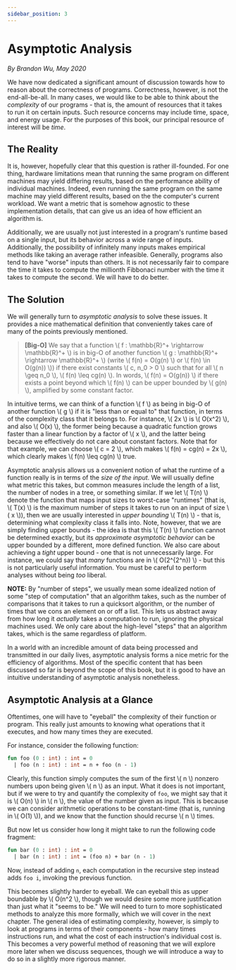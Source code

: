 ```yaml
---
sidebar_position: 3
---
```


# Asymptotic Analysis

_By Brandon Wu, May 2020_

We have now dedicated a significant amount of discussion towards how to reason about the correctness of programs. Correctness, however, is not the end-all-be-all. In many cases, we would like to be able to think about the _complexity_ of our programs - that is, the amount of resources that it takes to run it on certain inputs. Such resource concerns may include time, space, and energy usage. For the purposes of this book, our principal resource of interest will be _time_.

## The Reality

It is, however, hopefully clear that this question is rather ill-founded. For one thing, hardware limitations mean that running the same program on different machines may yield differing results, based on the performance ability of individual machines. Indeed, even running the same program on the same machine may yield different results, based on the the computer's current workload. We want a metric that is somehow agnostic to these implementation details, that can give us an idea of how efficient an algorithm is.

Additionally, we are usually not just interested in a program's runtime based on a single input, but its behavior across a wide range of inputs. Additionally, the possibility of infinitely many inputs makes empirical methods like taking an average rather infeasible. Generally, programs also tend to have "worse" inputs than others. It is not necessarily fair to compare the time it takes to compute the millionth Fibbonaci number with the time it takes to compute the second. We will have to do better.

## The Solution

We will generally turn to _asymptotic analysis_ to solve these issues. It provides a nice mathematical definition that conveniently takes care of many of the points previously mentioned.

> **[Big-O]** We say that a function \\( f : \mathbb{R}^+ \rightarrow \mathbb{R}^+ \\) is in big-O of another function \\( g : \mathbb{R}^+ \rightarrow \mathbb{R}^+ \\) (write \\( f(n) = O(g(n) \\) or \\( f(n) \in O(g(n)) \\)) if there exist constants \\( c, n_0 > 0 \\) such that for all \\( n \geq n_0 \\), \\( f(n) \leq cg(n) \\). In words, \\( f(n) = O(g(n)) \\) if there exists a point beyond which \\( f(n) \\) can be upper bounded by \\( g(n) \\), amplified by some constant factor.

In intuitive terms, we can think of a function \\( f \\) as being in big-O of another function \\( g \\) if it is "less than or equal to" that function, in terms of the complexity class that it belongs to. For instance, \\( 2x \\) is \\( O(x^2) \\), and also \\( O(x) \\), the former being because a quadratic function grows faster than a linear function by a factor of \\( x \\), and the latter being because we effectively do not care about constant factors. Note that for that example, we can choose \\( c = 2 \\), which makes \\( f(n) = cg(n) = 2x \\), which clearly makes \\( f(n) \leq cg(n) \\) true.

Asymptotic analysis allows us a convenient notion of what the runtime of a function really is in terms of the _size of the input_. We will usually define what metric this takes, but common measures include the length of a list, the number of nodes in a tree, or something similar. If we let \\( T(n) \\) denote the function that maps input sizes to worst-case "runtimes" (that is, \\( T(x) \\) is the maximum number of steps it takes to run on an input of size \\( x \\)), then we are usually interested in _upper bounding_ \\( T(n) \\) - that is, determining what complexity class it falls into. Note, however, that we are simply finding upper bounds - the idea is that this \\( T(n) \\) function cannot be determined exactly, but its _approximate asymptotic behavior_ can be upper bounded by a different, more defined function. We also care about achieving a _tight_ upper bound - one that is not unnecessarily large. For instance, we could say that _many_ functions are in \\( O(2^{2^n}) \\) - but this is not particularly useful information. You must be careful to perform analyses without being _too_ liberal.

**NOTE:** By "number of steps", we usually mean some idealized notion of some "step of computation" that an algorithm takes, such as the number of comparisons that it takes to run a quicksort algorithm, or the number of times that we cons an element on or off a list. This lets us abstract away from how long it _actually_ takes a computation to run, ignoring the physical machines used. We only care about the high-level "steps" that an algorithm takes, which is the same regardless of platform.

In a world with an incredible amount of data being processed and transmitted in our daily lives, asymptotic analysis forms a nice metric for the efficiency of algorithms. Most of the specific content that has been discussed so far is beyond the scope of this book, but it is good to have an intuitive understanding of asymptotic analysis nonetheless.

## Asymptotic Analysis at a Glance

Oftentimes, one will have to "eyeball" the complexity of their function or program. This really just amounts to knowing what operations that it executes, and how many times they are executed.

For instance, consider the following function:

```sml
fun foo (0 : int) : int = 0
  | foo (n : int) : int = n + foo (n - 1)
```

Clearly, this function simply computes the sum of the first \\( n \\) nonzero numbers upon being given \\( n \\) as an input. What it does is not important, but if we were to try and quantify the complexity of `foo`, we might say that it is \\( O(n) \\) in \\( n \\), the value of the number given as input. This is because we can consider arithmetic operations to be constant-time (that is, running in \\( O(1) \\)), and we know that the function should recurse \\( n \\) times.

But now let us consider how long it might take to run the following code fragment:

```sml
fun bar (0 : int) : int = 0
  | bar (n : int) : int = (foo n) + bar (n - 1)
```

Now, instead of adding `n`, each computation in the recursive step instead adds `foo i`, invoking the previous function.

This becomes slightly harder to eyeball. We can eyeball this as upper boundable by \\( O(n^2 \\), though we would desire some more justification than just what it "seems to be." We will need to turn to more sophisticated methods to analyze this more formally, which we will cover in the next chapter. The general idea of estimating complexity, however, is simply to look at programs in terms of their components - how many times instructions run, and what the cost of each instruction's individual cost is. This becomes a very powerful method of reasoning that we will explore more later when we discuss sequences, though we will introduce a way to do so in a slightly more rigorous manner.

